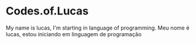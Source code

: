 # Codes.of.Lucas
My name is lucas, I'm starting in language of programming.
Meu nome é lucas, estou iniciando em linguagem de programação